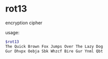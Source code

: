 rot13
=====

encryption cipher


usage:

```bash
$rot13
The Quick Brown Fox Jumps Over The Lazy Dog
Gur Dhvpx Oebja Sbk Whzcf Bire Gur Ynml Qbt
```
